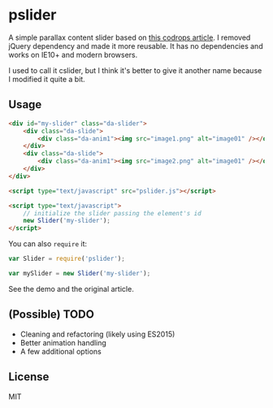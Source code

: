 # pslider

A simple parallax content slider based on [this codrops article](http://tympanus.net/codrops/2012/03/15/parallax-content-slider-with-css3-and-jquery/).
I removed jQuery dependency and made it more reusable. It has no dependencies and
works on IE10+ and modern browsers.

I used to call it cslider, but I think it's better to give it another name because
I modified it quite a bit.

## Usage

```html
<div id="my-slider" class="da-slider">
    <div class="da-slide">
        <div class="da-anim1"><img src="image1.png" alt="image01" /></div>
    </div>
    <div class="da-slide">
        <div class="da-anim1"><img src="image2.png" alt="image01" /></div>
    </div>
</div>

<script type="text/javascript" src="pslider.js"></script>

<script type="text/javascript">
    // initialize the slider passing the element's id
    new Slider('my-slider');
</script>
```

You can also `require` it:

```js
var Slider = require('pslider');

var mySlider = new Slider('my-slider');
```

See the demo and the original article.

## (Possible) TODO

* Cleaning and refactoring (likely using ES2015)
* Better animation handling
* A few additional options

## License

MIT

